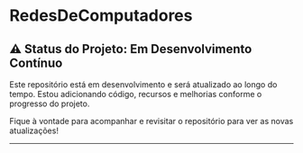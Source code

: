 # RedesDeComputadores

## ⚠️ Status do Projeto: Em Desenvolvimento Contínuo

Este repositório está em desenvolvimento e será atualizado ao longo do tempo. Estou adicionando código, recursos e melhorias conforme o progresso do projeto.  

Fique à vontade para acompanhar e revisitar o repositório para ver as novas atualizações!

---
